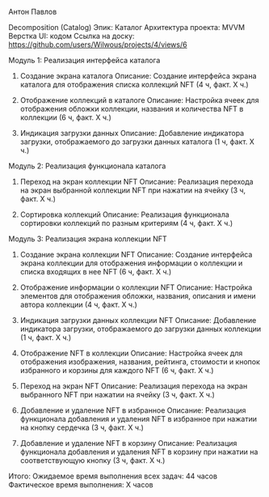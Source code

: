 Антон Павлов

Decomposition (Catalog)
Эпик: Каталог
Архитектура проекта: MVVM
Верстка UI: кодом
Ссылка на доску: https://github.com/users/Wilwous/projects/4/views/6

Модуль 1: Реализация интерфейса каталога

1. Создание экрана каталога
Описание: Создание интерфейса экрана каталога для отображения списка коллекций NFT
(4 ч, факт. Х ч.)

2. Отображение коллекций в каталоге
Описание: Настройка ячеек для отображения обложки коллекции, названия и количества NFT в коллекции
(6 ч, факт. Х ч.)

3. Индикация загрузки данных
Описание: Добавление индикатора загрузки, отображаемого до загрузки данных каталога
(1 ч, факт. Х ч.)

Модуль 2: Реализация функционала каталога

1. Переход на экран коллекции NFT
Описание: Реализация перехода на экран выбранной коллекции NFT при нажатии на ячейку
(3 ч, факт. Х ч.)

2. Сортировка коллекций
Описание: Реализация функционала сортировки коллекций по разным критериям
(4 ч, факт. Х ч.)

Модуль 3: Реализация экрана коллекции NFT

1. Создание экрана коллекции NFT
Описание: Создание интерфейса экрана коллекции для отображения информации о коллекции и списка входящих в нее NFT
(6 ч, факт. Х ч.)

2. Отображение информации о коллекции NFT
Описание: Настройка элементов для отображения обложки, названия, описания и имени автора коллекции
(4 ч, факт. Х ч.)

3. Индикация загрузки данных коллекции NFT
Описание: Добавление индикатора загрузки, отображаемого до загрузки данных коллекции
(1 ч, факт. Х ч.)

4. Отображение NFT в коллекции
Описание: Настройка ячеек для отображения изображения, названия, рейтинга, стоимости и кнопок избранного и корзины для каждого NFT
(6 ч, факт. Х ч.)

5. Переход на экран NFT
Описание: Реализация перехода на экран выбранного NFT при нажатии на ячейку
(3 ч, факт. Х ч.)

6. Добавление и удаление NFT в избранное
Описание: Реализация функционала добавления и удаления NFT в избранное при нажатии на кнопку сердечка
(3 ч, факт. Х ч.)

7. Добавление и удаление NFT в корзину
Описание: Реализация функционала добавления и удаления NFT в корзину при нажатии на соответствующую кнопку
(3 ч, факт. Х ч.)

Итого:
Ожидаемое время выполнения всех задач: 44 часов
Фактическое время выполнения: X часов
